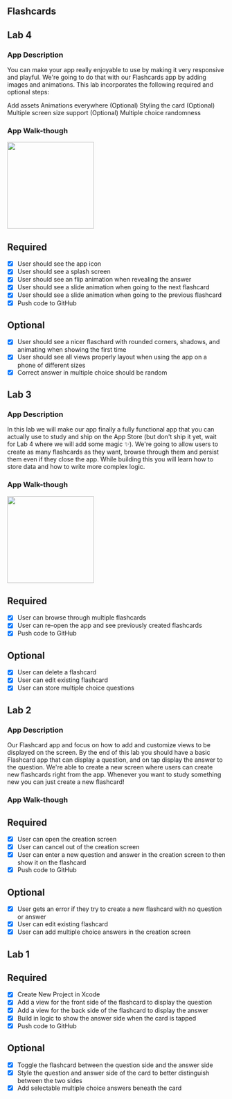 ## Flashcards

## Lab 4

### App Description
You can make your app really enjoyable to use by making it very responsive and playful. We're going to do that with our Flashcards app by adding images and animations. This lab incorporates the following required and optional steps:

Add assets
Animations everywhere
(Optional) Styling the card
(Optional) Multiple screen size support
(Optional) Multiple choice randomness

### App Walk-though

<img src="https://recordit.co/E7pI1PlUmn.gif" width=200><br>

## Required
- [x] User should see the app icon 
- [x] User should see a splash screen
- [x] User should see an flip animation when revealing the answer
- [x] User should see a slide animation when going to the next flashcard
- [x] User should see a slide animation when going to the previous flashcard
- [x] Push code to GitHub
## Optional
- [x] User should see a nicer flaschard with rounded corners, shadows, and animating when showing the first time
- [x] User should see all views properly layout when using the app on a phone of different sizes
- [x] Correct answer in multiple choice should be random

## Lab 3

### App Description
In this lab we will make our app finally a fully functional app that you can actually use to study and ship on the App Store (but don't ship it yet, wait for Lab 4 where we will add some magic ✨). We're going to allow users to create as many flashcards as they want, browse through them and persist them even if they close the app. While building this you will learn how to store data and how to write more complex logic.

### App Walk-though

<img src="http://g.recordit.co/JV1VrtVgih.gif" width=200><br>

## Required
- [x] User can browse through multiple flashcards
- [x] User can re-open the app and see previously created flashcards
- [x] Push code to GitHub
## Optional
- [x] User can delete a flashcard
- [x] User can edit existing flashcard
- [x] User can store multiple choice questions

## Lab 2

### App Description
Our Flashcard app and focus on how to add and customize views to be displayed on the screen. By the end of this lab you should have a basic Flashcard app that can display a question, and on tap display the answer to the question. We're able to create a new screen where users can create new flashcards right from the app. Whenever you want to study something new you can just create a new flashcard!

### App Walk-though

## Required
- [X] User can open the creation screen
- [x] User can cancel out of the creation screen
- [x] User can enter a new question and answer in the creation screen to then show it on the flashcard
- [x] Push code to GitHub
## Optional
- [x] User gets an error if they try to create a new flashcard with no question or answer
- [x] User can edit existing flashcard
- [x] User can add multiple choice answers in the creation screen

## Lab 1

## Required
- [x] Create New Project in Xcode
- [x] Add a view for the front side of the flashcard to display the question
- [x] Add a view for the back side of the flashcard to display the answer
- [x] Build in logic to show the answer side when the card is tapped
- [x] Push code to GitHub
## Optional
- [x] Toggle the flashcard between the question side and the answer side
- [x] Style the question and answer side of the card to better distinguish between the two sides
- [x] Add selectable multiple choice answers beneath the card
